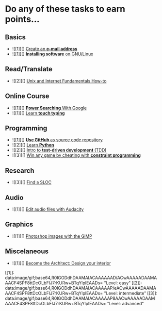 Do any of these tasks to earn points...
=======================================

Basics
------
* ![[1]][] [Create an **e-mail address**](tasks/create_email_address.md)
* ![[1]][] [**Installing software** on GNU/Linux](tasks/install_software.md)

Read/Translate
--------------
* ![[2]][] [Unix and Internet Fundamentals How-to](tasks/translate_TLDP_UIF.md)

Online Course
-------------
* ![[1]][] [**Power Searching** With Google](tasks/power_searching_google.md)
* ![[1]][] [Learn **touch typing**](tasks/touch_typing.md)

Programming
-----------
* ![[1]][] [**Use GitHub** as source code repository](tasks/create_git.md)
* ![[2]][] [Learn **Python**](tasks/learn_python.md)
* ![[2]][] [Intro to **test-driven development** (TDD)](tasks/TDD_koans.md)
* ![[3]][] [Win any game by cheating with **constraint programming**](tasks/constraint_programming.md)

Research
--------
* ![[3]][] [Find a SLOC](tasks/Find_a_SLOC.md)

<!---
Challenges
----------
* ![[2]][] [Programming challenges](tasks/programming_challenges.md)
* ![[2]][] [Hacking challenges](tasks/hacking_challenges.md)
-->

Audio
-----
* ![[1]][] [Edit audio files with Audacity](tasks/learn_audacity.md)

Graphics
-----
* ![[1]][] [Photoshop images with the GiMP](tasks/learn_gimp.md)

Miscelaneous
------------
* ![[1]][] [Become the Architect: Design your interior](tasks/interior_design.md)


[[1]]: data:image/gif;base64,R0lGODdhDAAMAIACAAAAAAD/ACwAAAAADAAMAAACF4SPF8ttDcOLbFIJ7rKURw+BTqYlplEAADs= "Level: easy"
[[2]]: data:image/gif;base64,R0lGODdhDAAMAIACAAAAAP/eACwAAAAADAAMAAACF4SPF8ttDcOLbFIJ7rKURw+BTqYlplEAADs= "Level: intermediate"
[[3]]: data:image/gif;base64,R0lGODdhDAAMAIACAAAAAP8AACwAAAAADAAMAAACF4SPF8ttDcOLbFIJ7rKURw+BTqYlplEAADs= "Level: advanced"
